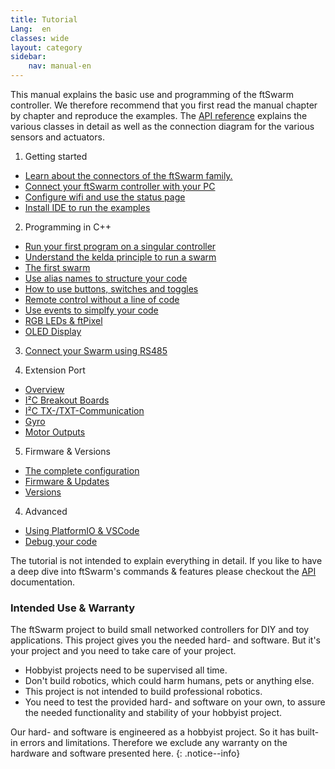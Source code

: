 ```yaml
---
title: Tutorial
Lang:  en
classes: wide
layout: category
sidebar:
    nav: manual-en
---
```


This manual explains the basic use and programming of the ftSwarm controller. We therefore recommend that you first read the manual chapter by chapter and reproduce the examples. The [API reference](../cpp-api/index) explains the various classes in detail as well as the connection diagram for the various sensors and actuators.

1. Getting started
- [Learn about the connectors of the ftSwarm family.](../pinout)
- [Connect your ftSwarm controller with your PC](../serial)
- [Configure wifi and use the status page](../WebUI)
- [Install IDE to run the examples](../ide)


2. Programming in C++
- [Run your first program on a singular controller](../programming/MotorSwitch)
- [Understand the kelda principle to run a swarm](../programming/kelda)
- [The first swarm](../programming/MotorSwitchSwarm)
- [Use alias names to structure your code](../programming/MotorSwitchAlias)
- [How to use buttons, switches and toggles](../programming/switches)
- [Remote control without a line of code](../programming/RemoteControl)
- [Use events to simplfy your code](../programming/EventControlled)
- [RGB LEDs & ftPixel](../programming/tSwarmPixel)
- [OLED Display](../programming/FtSwarmOLED)

3. [Connect your Swarm using RS485](../rs485/rs485)

4. Extension Port
- [Overview](../extensionPort/index)
- [I²C Breakout Boards](../extensionPort/I2CMaster)
- [I²C TX-/TXT-Communication](../extensionPort/I2CSlave)
- [Gyro](../extensionPort/gyro)
- [Motor Outputs](../extensionPort/outputs)

5. Firmware & Versions
- [The complete configuration](../Configuration)
- [Firmware & Updates](../firmware)
- [Versions](../versions)

4. Advanced
- [Using PlatformIO & VSCode](../PlatformIO)
- [Debug your code](../debugging)

The tutorial is not intended to explain everything in detail. If you like to have a deep dive into ftSwarm's commands & features please checkout the [API](../cpp-api/index.md) documentation.

### Intended Use & Warranty

The ftSwarm project to build small networked controllers for DIY and toy applications. 
This project gives you the needed hard- and software. But it's your project and you need to take care of your project.

- Hobbyist projects need to be supervised all time.
- Don't build robotics, which could harm humans, pets or anything else.
- This project is not intended to build professional robotics.
- You need to test the provided hard- and software on your own, to assure the needed functionality and stability of your hobbyist project.

Our hard- and software is engineered as a hobbyist project. So it has built-in errors and limitations.
Therefore we exclude any warranty on the hardware and software presented here.
{: .notice--info}

